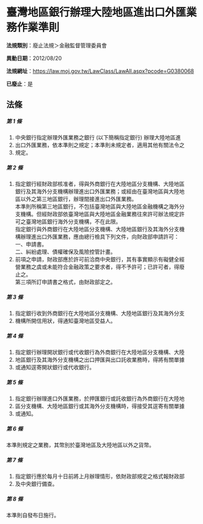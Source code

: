 # 臺灣地區銀行辦理大陸地區進出口外匯業務作業準則

**法規類別**：廢止法規＞金融監督管理委員會

**異動日期**：2012/08/20  

**法規網址**：https://law.moj.gov.tw/LawClass/LawAll.aspx?pcode=G0380068

**已廢止**：是



## 法條
##### 第 1 條
1. 中央銀行指定辦理外匯業務之銀行 (以下簡稱指定銀行) 辦理大陸地區進
1. 出口外匯業務，依本準則之規定；本準則未規定者，適用其他有關法令之
1. 規定。

##### 第 2 條
1. 指定銀行經財政部核准者，得與外商銀行在大陸地區分支機構、大陸地區  
銀行及其海外分支機構辦理進出口外匯業務；或經由在臺灣地區與大陸地  
區以外之第三地區銀行，辦理間接進出口外匯業務。  
本準則所稱第三地區銀行，不包括臺灣地區與大陸地區金融機構之海外分  
支機構。但經財政部依臺灣地區與大陸地區金融業務往來許可辦法規定許  
可之臺灣地區銀行海外分支機構，不在此限。  
指定銀行與外商銀行在大陸地區分支機構、大陸地區銀行及其海外分支機  
構辦理進出口外匯業務，應由總行檢具下列文件，向財政部申請許可：  
一、申請書。  
二、糾紛處理、債權確保及風險控管計畫。
1. 前項之申請，財政部應於許可前洽商中央銀行，其有事實顯示有礙健全經  
營業務之虞或未能符合金融政策之要求者，得不予許可；已許可者，得廢  
止之。  
第三項所訂申請書之格式，由財政部定之。

##### 第 3 條
1. 指定銀行收到外商銀行在大陸地區分支機構、大陸地區銀行及其海外分支
1. 機構所開信用狀，得通知臺灣地區受益人。

##### 第 4 條
1. 指定銀行辦理開狀銀行或代收銀行為外商銀行在大陸地區分支機構、大陸
1. 地區銀行及其海外分支機構之出口押匯與出口託收業務時，得將有關單據
1. 或通知逕寄開狀銀行或代收銀行。

##### 第 5 條
1. 指定銀行辦理進口外匯業務，於押匯銀行或託收銀行為外商銀行在大陸地
1. 區分支機構、大陸地區銀行或其海外分支機構時，得接受其逕寄有關單據
1. 或通知。

##### 第 6 條
本準則規定之業務，其幣別於臺灣地區及大陸地區以外之貨幣。

##### 第 7 條
1. 指定銀行應於每月十日前將上月辦理情形，依財政部規定之格式報財政部
1. 及中央銀行備查。

##### 第 8 條
本準則自發布日施行。


